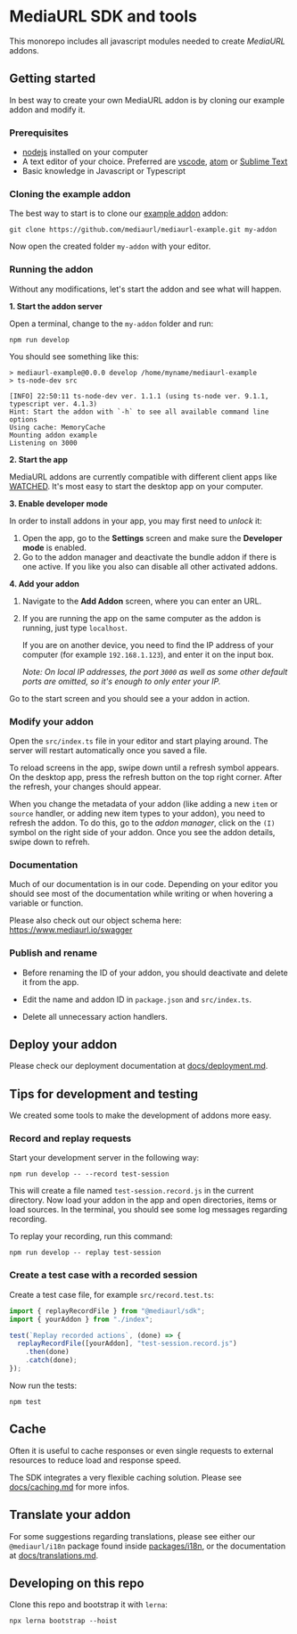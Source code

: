 # MediaURL SDK and tools

This monorepo includes all javascript modules needed to create _MediaURL_ addons.

## Getting started

In best way to create your own MediaURL addon is by cloning our example addon and modify it.

### Prerequisites

- [nodejs](https://nodejs.org/) installed on your computer
- A text editor of your choice. Preferred are [vscode](https://code.visualstudio.com/), [atom](https://atom.io/) or [Sublime Text](https://www.sublimetext.com/)
- Basic knowledge in Javascript or Typescript

### Cloning the example addon

The best way to start is to clone our [example addon](https://github.com/mediaurl/mediaurl-example) addon:

```shell
git clone https://github.com/mediaurl/mediaurl-example.git my-addon
```

Now open the created folder `my-addon` with your editor.

### Running the addon

Without any modifications, let's start the addon and see what will happen.

**1. Start the addon server**

Open a terminal, change to the `my-addon` folder and run:

```shell
npm run develop
```

You should see something like this:

```
> mediaurl-example@0.0.0 develop /home/myname/mediaurl-example
> ts-node-dev src

[INFO] 22:50:11 ts-node-dev ver. 1.1.1 (using ts-node ver. 9.1.1, typescript ver. 4.1.3)
Hint: Start the addon with `-h` to see all available command line options
Using cache: MemoryCache
Mounting addon example
Listening on 3000
```

**2. Start the app**

MediaURL addons are currently compatible with different client apps like [WATCHED](https://www.watched.com/). It's most easy to start the desktop app on your computer.

**3. Enable developer mode**

In order to install addons in your app, you may first need to _unlock_ it:

1. Open the app, go to the **Settings** screen and make sure the **Developer mode** is enabled.
2. Go to the addon manager and deactivate the bundle addon if there is one active. If you like you also can disable all other activated addons.

**4. Add your addon**

1. Navigate to the **Add Addon** screen, where you can enter an URL.
2. If you are running the app on the same computer as the addon is running, just type `localhost`.
   
   If you are on another device, you need to find the IP address of your computer (for example `192.168.1.123`), and enter it on the input box.

   _Note: On local IP addresses, the port `3000` as well as some other default ports are omitted, so it's enough to only enter your IP._

Go to the start screen and you should see a your addon in action.

### Modify your addon

Open the `src/index.ts` file in your editor and start playing around. The server will restart automatically once you saved a file.

To reload screens in the app, swipe down until a refresh symbol appears. On the desktop app, press the refresh button on the top right corner. After the refresh, your changes should appear.

When you change the metadata of your addon (like adding a new `item` or `source` handler, or adding new item types to your addon), you need to refresh the addon. To do this, go to the _addon manager_, click on the `(I)` symbol on the right side of your addon. Once you see the addon details, swipe down to refreh.

### Documentation

Much of our documentation is in our code. Depending on your editor you should see most of the documentation while writing or when hovering a variable or function.

Please also check out our object schema here: https://www.mediaurl.io/swagger

### Publish and rename

- Before renaming the ID of your addon, you should deactivate and delete it from the app.

- Edit the name and addon ID in `package.json` and `src/index.ts`.

- Delete all unnecessary action handlers.

## Deploy your addon

Please check our deployment documentation at [docs/deployment.md](https://github.com/mediaurl/mediaurl-js/blob/master/docs/deployment.md).

## Tips for development and testing

We created some tools to make the development of addons more easy.

### Record and replay requests

Start your development server in the following way:

```shell
npm run develop -- --record test-session
```

This will create a file named `test-session.record.js` in the current directory. Now load your addon in the app and open directories, items or load sources. In the terminal, you should see some log messages regarding recording.

To replay your recording, run this command:

```shell
npm run develop -- replay test-session
```

### Create a test case with a recorded session

Create a test case file, for example `src/record.test.ts`:

```javascript
import { replayRecordFile } from "@mediaurl/sdk";
import { yourAddon } from "./index";

test(`Replay recorded actions`, (done) => {
  replayRecordFile([yourAddon], "test-session.record.js")
    .then(done)
    .catch(done);
});
```

Now run the tests:

```shell
npm test
```

## Cache

Often it is useful to cache responses or even single requests to external resources to reduce load and response speed.

The SDK integrates a very flexible caching solution. Please see [docs/caching.md](docs/caching.md) for more infos.

## Translate your addon

For some suggestions regarding translations, please see either our `@mediaurl/i18n` package found inside [packages/i18n](packages/i18n), or the documentation at [docs/translations.md](docs/translations.md).

## Developing on this repo

Clone this repo and bootstrap it with `lerna`:

```shell
npx lerna bootstrap --hoist
```

